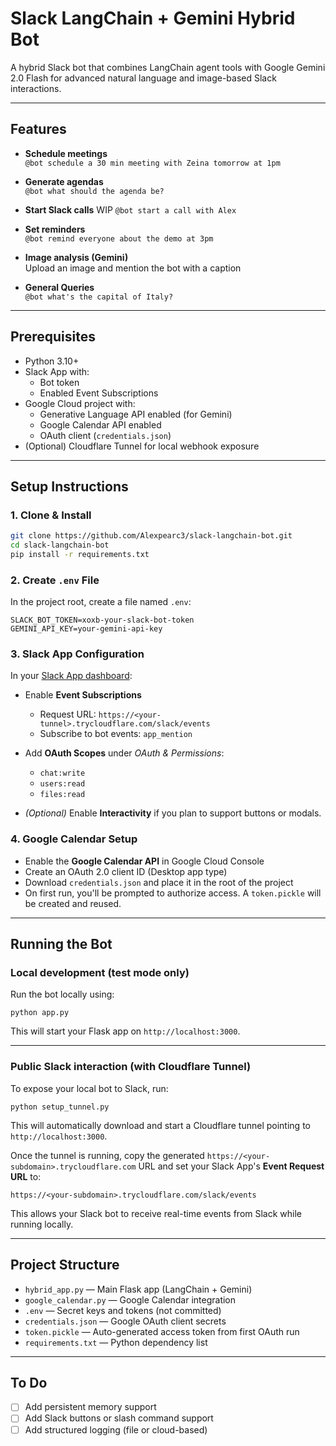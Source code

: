 # Slack LangChain + Gemini Hybrid Bot

A hybrid Slack bot that combines LangChain agent tools with Google Gemini 2.0 Flash for advanced natural language and image-based Slack interactions.

---

## Features

- **Schedule meetings**  
  `@bot schedule a 30 min meeting with Zeina tomorrow at 1pm`

- **Generate agendas**  
  `@bot what should the agenda be?`

- **Start Slack calls**  WIP
  `@bot start a call with Alex` 

- **Set reminders**  
  `@bot remind everyone about the demo at 3pm`

- **Image analysis (Gemini)**  
  Upload an image and mention the bot with a caption

- **General Queries**  
  `@bot what's the capital of Italy?`

---

## Prerequisites

- Python 3.10+
- Slack App with:
  - Bot token
  - Enabled Event Subscriptions
- Google Cloud project with:
  - Generative Language API enabled (for Gemini)
  - Google Calendar API enabled
  - OAuth client (`credentials.json`)
- (Optional) Cloudflare Tunnel for local webhook exposure

---

## Setup Instructions

### 1. Clone & Install

```bash
git clone https://github.com/Alexpearc3/slack-langchain-bot.git
cd slack-langchain-bot
pip install -r requirements.txt
```

### 2. Create `.env` File

In the project root, create a file named `.env`:

```
SLACK_BOT_TOKEN=xoxb-your-slack-bot-token
GEMINI_API_KEY=your-gemini-api-key
```

### 3. Slack App Configuration

In your [Slack App dashboard](https://api.slack.com/apps):

- Enable **Event Subscriptions**
  - Request URL: `https://<your-tunnel>.trycloudflare.com/slack/events`
  - Subscribe to bot events: `app_mention`

- Add **OAuth Scopes** under *OAuth & Permissions*:
  - `chat:write`
  - `users:read`
  - `files:read`

- *(Optional)* Enable **Interactivity** if you plan to support buttons or modals.

### 4. Google Calendar Setup

- Enable the **Google Calendar API** in Google Cloud Console
- Create an OAuth 2.0 client ID (Desktop app type)
- Download `credentials.json` and place it in the root of the project
- On first run, you'll be prompted to authorize access. A `token.pickle` will be created and reused.

---

## Running the Bot

### Local development (test mode only)

Run the bot locally using:

```
python app.py
```

This will start your Flask app on `http://localhost:3000`.

---

### Public Slack interaction (with Cloudflare Tunnel)

To expose your local bot to Slack, run:

```
python setup_tunnel.py
```

This will automatically download and start a Cloudflare tunnel pointing to `http://localhost:3000`.

Once the tunnel is running, copy the generated `https://<your-subdomain>.trycloudflare.com` URL and set your Slack App's **Event Request URL** to:

```
https://<your-subdomain>.trycloudflare.com/slack/events
```

This allows your Slack bot to receive real-time events from Slack while running locally.

---

## Project Structure

- `hybrid_app.py` — Main Flask app (LangChain + Gemini)
- `google_calendar.py` — Google Calendar integration
- `.env` — Secret keys and tokens (not committed)
- `credentials.json` — Google OAuth client secrets
- `token.pickle` — Auto-generated access token from first OAuth run
- `requirements.txt` — Python dependency list

---

## To Do

- [ ] Add persistent memory support
- [ ] Add Slack buttons or slash command support
- [ ] Add structured logging (file or cloud-based)
